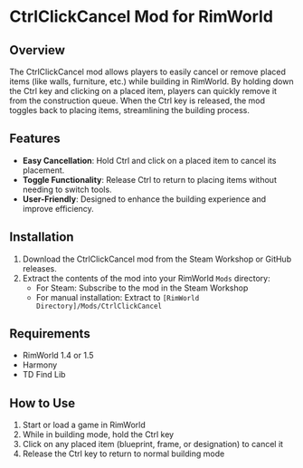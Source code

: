 # CtrlClickCancel Mod for RimWorld

## Overview
The CtrlClickCancel mod allows players to easily cancel or remove placed items (like walls, furniture, etc.) while building in RimWorld. By holding down the Ctrl key and clicking on a placed item, players can quickly remove it from the construction queue. When the Ctrl key is released, the mod toggles back to placing items, streamlining the building process.

## Features
- **Easy Cancellation**: Hold Ctrl and click on a placed item to cancel its placement.
- **Toggle Functionality**: Release Ctrl to return to placing items without needing to switch tools.
- **User-Friendly**: Designed to enhance the building experience and improve efficiency.

## Installation
1. Download the CtrlClickCancel mod from the Steam Workshop or GitHub releases.
2. Extract the contents of the mod into your RimWorld `Mods` directory:
   - For Steam: Subscribe to the mod in the Steam Workshop
   - For manual installation: Extract to `[RimWorld Directory]/Mods/CtrlClickCancel`

## Requirements
- RimWorld 1.4 or 1.5
- Harmony
- TD Find Lib

## How to Use
1. Start or load a game in RimWorld
2. While in building mode, hold the Ctrl key
3. Click on any placed item (blueprint, frame, or designation) to cancel it
4. Release the Ctrl key to return to normal building mode
